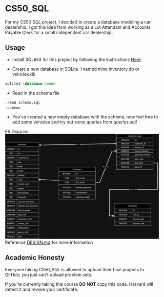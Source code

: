 # CS50_SQL

For my CS50 SQL project, I decided to create a database modeling a car dealership. I got this idea from working as a Lot Attendant and Accounts Payable Clerk
for a small independent car dealership.

## Usage
- Install SQLite3 for this project by following the instructions [Here](https://www.tutorialspoint.com/sqlite/sqlite_installation.htm).

- Create a new database in SQLite. I named mine inventory.db or vehicles.db
```markdown
sqlite3 <database name> 
```

- Read in the schema file
```markdown
.read schema.sql
.schema
```

- You've created a new empty database with the schema, now feel free to add some vehicles and try out some queries from queries.sql!

ER Diagram:
![Failed to load](diagram.png)
Reference [DESIGN.md](DESIGN.md) for more information
## Academic Honesty 
Everyone taking CS50_SQL is allowed to upload their final projects to GitHub; you just can't upload problem sets. 

If you're currently taking this course **DO NOT** copy this code. Harvard will detect it and revoke your certificate.